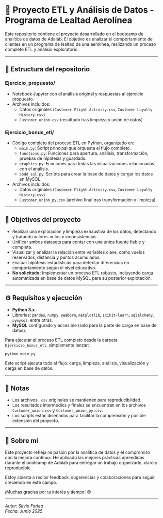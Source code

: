 # 🚀 Proyecto ETL y Análisis de Datos - Programa de Lealtad Aerolínea

Este repositorio contiene el proyecto desarrollado en el bootcamp de analítica de datos de Adalab. El objetivo es analizar el comportamiento de clientes en un programa de lealtad de una aerolínea, realizando un proceso completo ETL y análisis exploratorio.

---

## 📂 Estructura del repositorio

### Ejercicio_propuesto/  
- Notebook Jupyter con el análisis original y respuestas al ejercicio propuesto.  
- Archivos incluidos:  
  - Datos originales (`Customer Flight Activity.csv`, `Customer Loyalty History.csv`)  
  - `Customer_union.csv` (resultado tras limpieza y unión de datos)

### Ejercicio_bonus_etl/  
- Código completo del proceso ETL en Python, organizado en:  
  - `main.py`: Script principal que orquesta el flujo completo.  
  - `functions.py`: Funciones para apertura, análisis, transformación, pruebas de hipótesis y guardado.  
  - `graphics.py`: Funciones para todas las visualizaciones relacionadas con el análisis.  
  - `bbdd_sql.py`: Scripts para crear la base de datos y cargar los datos en MySQL.  
- Archivos incluidos:  
  - Datos originales (`Customer Flight Activity.csv`, `Customer Loyalty History.csv`)  
  - `Customer_union_py.csv` (archivo final tras transformación y limpieza)

---

## 🎯 Objetivos del proyecto

- Realizar una exploración y limpieza exhaustiva de los datos, detectando y tratando valores nulos o inconsistencias.  
- Unificar ambos datasets para contar con una única fuente fiable y completa.  
- Visualizar y analizar la relación entre variables clave, como vuelos reservados, distancia y puntos acumulados.  
- Evaluar hipótesis estadísticas para detectar diferencias en comportamiento según el nivel educativo.  
- **No solicitado:** Implementar un proceso ETL robusto, incluyendo carga automatizada en base de datos MySQL para su posterior explotación.

---

## ⚙️ Requisitos y ejecución

- **Python 3.x**  
- Librerías: `pandas`, `numpy`, `seaborn`, `matplotlib`, `scikit-learn`, `sqlalchemy`, `pymysql`, entre otras.  
- **MySQL** configurado y accesible (solo para la parte de carga en base de datos).

Para ejecutar el proceso ETL completo desde la carpeta `Ejercicio_bonus_etl`, simplemente lanzar:

```bash
python main.py
```
Este script ejecuta todo el flujo: carga, limpieza, análisis, visualización y carga en base de datos.

---

## 📌 Notas

- Los archivos `.csv` originales se mantienen para reproducibilidad.  
- Los resultados intermedios y finales se encuentran en los archivos `Customer_union.csv` y `Customer_union_py.csv`.  
- Los scripts están diseñados para facilitar la comprensión y posible extensión del proyecto.

---

## 🙌 Sobre mí

Este proyecto refleja mi pasión por la analítica de datos y el compromiso con la mejora continua. He aplicado las mejores prácticas aprendidas durante el bootcamp de Adalab para entregar un trabajo organizado, claro y reproducible.

Estoy abierta a recibir feedback, sugerencias y colaboraciones para seguir creciendo en este campo.

¡Muchas gracias por tu interés y tiempo! 😊

---

*Autor: Silvia Farled*  
*Fecha: Junio 2025*